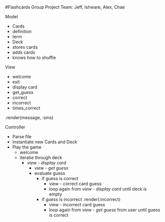 #Flashcards Group Project
Team: Jeff, Ishware, Alex, Chae

Model
-  Cards
  -  definition
  - term
-  Deck
  - stores cards
  - adds cards
  - knows how to shuffle

View
-  welcome
-  exit
-  display card
-  get_guess
-  correct
-  incorrect
-  times_correct

.render(message, :sms)

Controller
-  Parse file
-  Instantiate new Cards and Deck
-  Play the game
    -  welcome
    -  iteratie through deck
        -  *view - display card*
            -  *view - get guess*
            -  evaluate guess
                -  if guess is correct
                    -  view - correct card guess
                    -  loop again from *view - display card* until deck is empty
                -  if guess is incorrect .render(:incorrect)
                    -  view - incorrect card guess
                    -  loop again from *view - get guess* from user until guess is correct
